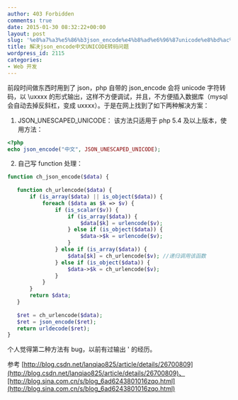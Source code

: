 ```yaml
---
author: 403 Forbidden
comments: true
date: 2015-01-30 08:32:22+00:00
layout: post
slug: '%e8%a7%a3%e5%86%b3json_encode%e4%b8%ad%e6%96%87unicode%e8%bd%ac%e7%a0%81%e9%97%ae%e9%a2%98'
title: 解决json_encode中文UNICODE转码问题
wordpress_id: 2115
categories:
- Web 开发
---
```

前段时间做东西时用到了 json，php 自带的 json_encode 会将 unicode 字符转码，以 \uxxxx 的形式输出，这样不方便调试，并且，不方便插入数据库（mysql 会自动去掉反斜杠，变成 uxxxx）。于是在网上找到了如下两种解决方案：

1. JSON_UNESCAPED_UNICODE：
该方法只适用于 php 5.4 及以上版本，使用方法：
```php
<?php
echo json_encode("中文", JSON_UNESCAPED_UNICODE);
```


2. 自己写 function 处理：
```php
function ch_json_encode($data) {
   
   function ch_urlencode($data) {
       if (is_array($data) || is_object($data)) {
           foreach ($data as $k => $v) {
               if (is_scalar($v)) {
                   if (is_array($data)) {
                       $data[$k] = urlencode($v);
                   } else if (is_object($data)) {
                       $data->$k = urlencode($v);
                   }
               } else if (is_array($data)) {
                   $data[$k] = ch_urlencode($v); //递归调用该函数
               } else if (is_object($data)) {
                   $data->$k = ch_urlencode($v);
               }
           }
       }
       return $data;
   }
   
   $ret = ch_urlencode($data);
   $ret = json_encode($ret);
   return urldecode($ret);
}
```


个人觉得第二种方法有 bug，以前有过输出 \' 的经历。

参考 [http://blog.csdn.net/lanqiao825/article/details/26700809](http://blog.csdn.net/lanqiao825/article/details/26700809)、[http://blog.sina.com.cn/s/blog_6ad6243801016zqo.html](http://blog.sina.com.cn/s/blog_6ad6243801016zqo.html)
